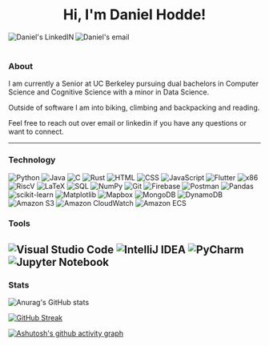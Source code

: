 <h1 align="center"> Hi, I'm Daniel Hodde! </h1>

<a href="https://www.linkedin.com/in/danielhodde/">
  <img align="left" alt="Daniel's LinkedIN" src="https://img.shields.io/badge/LinkedIn-0077B5?style=for-the-badge&logo=linkedin&logoColor=white" />
</a>

<a href="mailto:daniel@hodde.dev">
  <img align="left" alt="Daniel's email" src="https://img.shields.io/badge/Gmail-D14836?style=for-the-badge&logo=gmail&logoColor=white" />
</a>
<br />
<br />

### About
I am currently a Senior at UC Berkeley pursuing dual bachelors in Computer Science and Cognitive Science with a minor in Data Science.

Outside of software I am into biking, climbing and backpacking and reading.

Feel free to reach out over email or linkedin if you have any questions or want to connect.

---------------------------------------------------------------------------------------------------------------------------------------------------------------------------------

### Technology

![Python](https://img.shields.io/badge/python-82aaff?style=for-the-badge&logo=python&logoColor=white)
![Java](https://img.shields.io/badge/java-82aaff.svg?style=for-the-badge&logo=java&logoColor=white)
![C](https://img.shields.io/badge/c-82aaff.svg?style=for-the-badge&logo=c&logoColor=white)
![Rust](https://img.shields.io/badge/rust-82aaff.svg?style=for-the-badge&logo=rust&logoColor=white)
![HTML](https://img.shields.io/badge/html-82aaff.svg?style=for-the-badge&logo=html5&logoColor=white)
![CSS](https://img.shields.io/badge/css-82aaff.svg?style=for-the-badge&logo=css3&logoColor=white)
![JavaScript](https://img.shields.io/badge/javascript-82aaff.svg?style=for-the-badge&logo=javascript&logoColor=white)
![Flutter](https://img.shields.io/badge/flutter-82aaff.svg?style=for-the-badge&logo=flutter&logoColor=white)
![x86](https://img.shields.io/badge/x86-82aaff.svg?style=for-the-badge&logo=x86&logoColor=white)
![RiscV](https://img.shields.io/badge/RiscV-82aaff.svg?style=for-the-badge&logo=riscv&logoColor=white)
![LaTeX](https://img.shields.io/badge/latex-82aaff.svg?style=for-the-badge&logo=latex&logoColor=white)
![SQL](https://img.shields.io/badge/sql-82aaff.svg?style=for-the-badge&logo=sql&logoColor=white)
![NumPy](https://img.shields.io/badge/numpy-82aaff.svg?style=for-the-badge&logo=numpy&logoColor=white)
![Git](https://img.shields.io/badge/git-82aaff.svg?style=for-the-badge&logo=git&logoColor=white)
![Firebase](https://img.shields.io/badge/firebase-82aaff.svg?style=for-the-badge&logo=firebase&logoColor=white)
![Postman](https://img.shields.io/badge/postman-82aaff.svg?style=for-the-badge&logo=postman&logoColor=white)
![Pandas](https://img.shields.io/badge/pandas-82aaff.svg?style=for-the-badge&logo=pandas&logoColor=white)
![scikit-learn](https://img.shields.io/badge/scikit--learn-82aaff.svg?style=for-the-badge&logo=scikit-learn&logoColor=white)
![Matplotlib](https://img.shields.io/badge/Matplotlib-82aaff.svg?style=for-the-badge&logo=Matplotlib&logoColor=white)
![Mapbox](https://img.shields.io/badge/mapbox-82aaff.svg?style=for-the-badge&logo=mapbox&logoColor=white)
![MongoDB](https://img.shields.io/badge/MongoDB-82aaff.svg?style=for-the-badge&logo=mongodb&logoColor=white)
![DynamoDB](https://img.shields.io/badge/DynamoDB-82aaff.svg?style=for-the-badge&logo=amazondynamodb&logoColor=white)
![Amazon S3](https://img.shields.io/badge/Amazon%20S3-82aaff.svg?style=for-the-badge&logo=amazons3&logoColor=white)
![Amazon CloudWatch](https://img.shields.io/badge/Amazon%20CloudWatch-82aaff.svg?style=for-the-badge&logo=amazoncloudwatch&logoColor=white)
![Amazon ECS](https://img.shields.io/badge/Amazon%20ECS-82aaff.svg?style=for-the-badge&logo=amazonecs&logoColor=white)

### Tools

![Visual Studio Code](https://img.shields.io/badge/Visual%20Studio%20Code-82aaff.svg?style=for-the-badge&logo=visual-studio-code&logoColor=white)
![IntelliJ IDEA](https://img.shields.io/badge/IntelliJ%20IDEA-82aaff?style=for-the-badge&logo=intellijidea&logoColor=F0F0F0)
![PyCharm](https://img.shields.io/badge/PyCharm-82aaff?style=for-the-badge&logo=pycharm&logoColor=white)
![Jupyter Notebook](https://img.shields.io/badge/jupyter-82aaff.svg?style=for-the-badge&logo=jupyter&logoColor=white)
---------------------------------------------------------------------------------------------------------------------------------------------------------------------------------

### Stats
<!-- Activity Stats (Commits, pulls, etc) -->
![Anurag's GitHub stats](https://github-readme-stats.vercel.app/api?username=DanielHodde&show_icons=true&theme=material-palenight&rank_icon=github)

<!-- Streak Stats -->
[![GitHub Streak](https://streak-stats.demolab.com?user=DanielHodde&theme=material-palenight)](https://git.io/streak-stats)

<!-- Activity Graph -->
[![Ashutosh's github activity graph](https://github-readme-activity-graph.vercel.app/graph?username=DanielHodde&theme=material-palenight)](https://github.com/ashutosh00710/github-readme-activity-graph)


